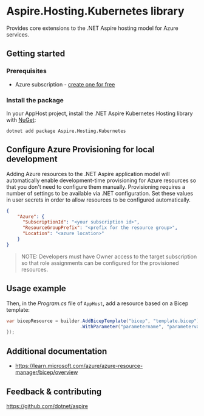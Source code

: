 # Aspire.Hosting.Kubernetes library

Provides core extensions to the .NET Aspire hosting model for Azure services.

## Getting started

### Prerequisites

- Azure subscription - [create one for free](https://azure.microsoft.com/free/)

### Install the package

In your AppHost project, install the .NET Aspire Kubernetes Hosting library with [NuGet](https://www.nuget.org):

```dotnetcli
dotnet add package Aspire.Hosting.Kubernetes
```

## Configure Azure Provisioning for local development

Adding Azure resources to the .NET Aspire application model will automatically enable development-time provisioning
for Azure resources so that you don't need to configure them manually. Provisioning requires a number of settings
to be available via .NET configuration. Set these values in user secrets in order to allow resources to be configured
automatically.

```json
{
    "Azure": {
      "SubscriptionId": "<your subscription id>",
      "ResourceGroupPrefix": "<prefix for the resource group>",
      "Location": "<azure location>"
    }
}
```

> NOTE: Developers must have Owner access to the target subscription so that role assignments
> can be configured for the provisioned resources.

## Usage example

Then, in the _Program.cs_ file of `AppHost`, add a resource based on a Bicep template:

```csharp
var bicepResource = builder.AddBicepTemplate("bicep", "template.bicep")
                           .WithParameter("parametername", "parametervalue");
});

```

## Additional documentation

* https://learn.microsoft.com/azure/azure-resource-manager/bicep/overview

## Feedback & contributing

https://github.com/dotnet/aspire
